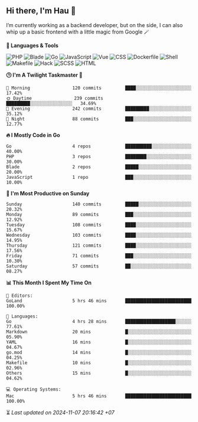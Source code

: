 ## Hi there, I'm Hau 👋
I’m currently working as a backend developer, but on the side, I can also whip up a basic frontend with a little magic from Google 🪄

<!--START_SECTION:readme-stats-->
**💬 Languages & Tools**

![PHP](https://img.shields.io/badge/PHP-63.69%25-4F5D95?&logo=PHP&labelColor=151b23)
![Blade](https://img.shields.io/badge/Blade-25.71%25-f7523f?&logo=Blade&labelColor=151b23)
![Go](https://img.shields.io/badge/Go-06.41%25-00ADD8?&logo=Go&labelColor=151b23)
![JavaScript](https://img.shields.io/badge/JavaScript-02.34%25-f1e05a?&logo=JavaScript&labelColor=151b23)
![Vue](https://img.shields.io/badge/Vue-01.19%25-41b883?&logo=Vue&labelColor=151b23)
![CSS](https://img.shields.io/badge/CSS-00.28%25-563d7c?&logo=CSS&labelColor=151b23)
![Dockerfile](https://img.shields.io/badge/Dockerfile-00.12%25-384d54?&logo=Dockerfile&labelColor=151b23)
![Shell](https://img.shields.io/badge/Shell-00.09%25-89e051?&logo=Shell&labelColor=151b23)
![Makefile](https://img.shields.io/badge/Makefile-00.07%25-427819?&logo=Makefile&labelColor=151b23)
![Hack](https://img.shields.io/badge/Hack-00.07%25-878787?&logo=Hack&labelColor=151b23)
![SCSS](https://img.shields.io/badge/SCSS-00.02%25-c6538c?&logo=SCSS&labelColor=151b23)
![HTML](https://img.shields.io/badge/HTML-00.01%25-e34c26?&logo=HTML&labelColor=151b23)


**🕒 I'm A Twilight Taskmaster 🌆**

```text
🌅 Morning                120 commits         ████░░░░░░░░░░░░░░░░░░░░░   17.42%
🌞 Daytime                239 commits         █████████░░░░░░░░░░░░░░░░   34.69%
🌆 Evening                242 commits         █████████░░░░░░░░░░░░░░░░   35.12%
🌙 Night                  88 commits          ███░░░░░░░░░░░░░░░░░░░░░░   12.77%
```

**🔥 I Mostly Code in Go**

```text
Go                       4 repos             ██████████░░░░░░░░░░░░░░░   40.00%
PHP                      3 repos             ████████░░░░░░░░░░░░░░░░░   30.00%
Blade                    2 repos             █████░░░░░░░░░░░░░░░░░░░░   20.00%
JavaScript               1 repo              ███░░░░░░░░░░░░░░░░░░░░░░   10.00%
```

**📅 I'm Most Productive on Sunday**

```text
Sunday                   140 commits         █████░░░░░░░░░░░░░░░░░░░░   20.32%
Monday                   89 commits          ███░░░░░░░░░░░░░░░░░░░░░░   12.92%
Tuesday                  108 commits         ████░░░░░░░░░░░░░░░░░░░░░   15.67%
Wednesday                103 commits         ████░░░░░░░░░░░░░░░░░░░░░   14.95%
Thursday                 121 commits         ████░░░░░░░░░░░░░░░░░░░░░   17.56%
Friday                   71 commits          ███░░░░░░░░░░░░░░░░░░░░░░   10.30%
Saturday                 57 commits          ██░░░░░░░░░░░░░░░░░░░░░░░   08.27%
```

**📊 This Month I Spent My Time On**

```text
📝 Editors:
GoLand                   5 hrs 46 mins       █████████████████████████   100.00%

💬 Languages:
Go                       4 hrs 28 mins       ███████████████████░░░░░░   77.61%
Markdown                 20 mins             █░░░░░░░░░░░░░░░░░░░░░░░░   05.90%
YAML                     16 mins             █░░░░░░░░░░░░░░░░░░░░░░░░   04.67%
go.mod                   14 mins             █░░░░░░░░░░░░░░░░░░░░░░░░   04.25%
Makefile                 10 mins             █░░░░░░░░░░░░░░░░░░░░░░░░   02.96%
Others                   15 mins             █░░░░░░░░░░░░░░░░░░░░░░░░   04.62%

💻 Operating Systems:
Mac                      5 hrs 46 mins       █████████████████████████   100.00%
```



⏳ *Last updated on 2024-11-07 20:16:42 +07*
<!--END_SECTION:readme-stats-->
